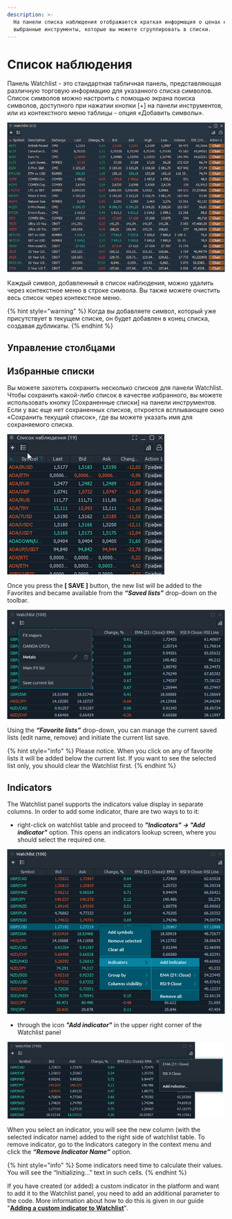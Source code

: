 ```yaml
---
description: >-
  На панели списка наблюдения отображается краткая информация о ценах на
  выбранные инструменты, которые вы можете сгруппировать в списки.
---
```


# Список наблюдения

Панель Watchlist - это стандартная табличная панель, представляющая различную торговую информацию для указанного списка символов. Список символов можно настроить с помощью экрана поиска символов, доступного при нажатии кнопки \[+\] на панели инструментов, или из контекстного меню таблицы - опция «Добавить символы».

![&#x421;&#x43B;&#x435;&#x434;&#x438;&#x442;&#x435; &#x437;&#x430; &#x438;&#x43D;&#x444;&#x43E;&#x440;&#x43C;&#x430;&#x446;&#x438;&#x435;&#x439; &#x43E; &#x43D;&#x435;&#x43E;&#x431;&#x445;&#x43E;&#x434;&#x438;&#x43C;&#x43E;&#x43C; &#x441;&#x438;&#x43C;&#x432;&#x43E;&#x43B;&#x435; &#x441; &#x43F;&#x43E;&#x43C;&#x43E;&#x449;&#x44C;&#x44E; &#x43F;&#x430;&#x43D;&#x435;&#x43B;&#x438; &#x441;&#x43F;&#x438;&#x441;&#x43A;&#x430; &#x43D;&#x430;&#x431;&#x43B;&#x44E;&#x434;&#x435;&#x43D;&#x438;&#x44F;](../.gitbook/assets/watchlist-general-view.gif)

Каждый символ, добавленный в список наблюдения, можно удалить через контекстное меню в строке символа. Вы также можете очистить весь список через контекстное меню.

{% hint style="warning" %}
Когда вы добавляете символ, который уже присутствует в текущем списке, он будет добавлен в конец списка, создавая дубликаты.
{% endhint %}

## Управление столбцами

## Избранные списки

Вы можете захотеть сохранить несколько списков для панели Watchlist. Чтобы сохранить какой-либо список в качестве избранного, вы можете использовать кнопку \[Сохраненные списки\] на панели инструментов. Если у вас еще нет сохраненных списков, откроется всплывающее окно «Сохранить текущий список», где вы можете указать имя для сохраняемого списка.

![](../.gitbook/assets/spisok-svoi-.gif)

Once you press the **\[ SAVE \]** button, the new list will be added to the Favorites and became available from the _**“Saved lists”**_ drop-down on the toolbar.

![Favorite lists drop-down](../.gitbook/assets/lists-in-the-watchlist.png)

Using the _**“Favorite lists”**_ drop-down, you can manage the current saved lists \(edit name, remove\) and initiate the current list save.

{% hint style="info" %}
Please notice. When you click on any of favorite lists it will be added below the current list. If you want to see the selected list only, you should clear the Watchlist first.
{% endhint %}

## Indicators

The Watchlist panel supports the indicators value display in separate columns. In order to add some indicator, thare are two ways to to it:

* right-click on watchlist table and proceed to _**"Indicators" -&gt; "Add indicator"**_ option. This opens an indicators lookup screen, where you should select the required one.

![Indicators in watchlist are very useful](../.gitbook/assets/indicators-watchlist-first-way.png)

* through the icon _**"Add indicator"**_ in the upper right corner of the Watchlist panel

![There are two ways to add indicators in the panel](../.gitbook/assets/indicators-watchlist-second-way.png)

When you select an indicator, you will see the new column \(with the selected indicator name\) added to the right side of watchlist table. To remove indicator, go to the Indicators category in the context menu and click the _**“Remove Indicator Name”**_ option.

{% hint style="info" %}
Some indicators need time to calculate their values. You will see the “Initializing...” text in such cells.
{% endhint %}

If you have created \(or added\) a custom indicator in the platform and want to add it to the Watchlist panel, you need to add an additional parameter to the code. More information about how to do this is given in our guide "[**Adding a custom indicator to Watchlist**](../quantower-algo/custom-indicator-to-watchlist.md)".

